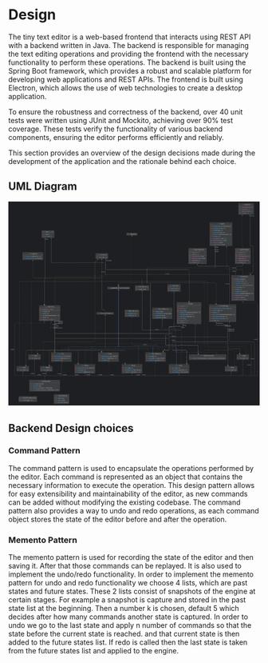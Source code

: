 # Design

The tiny text editor is a web-based frontend that interacts using REST API with a backend written in Java. The backend is responsible for managing the text editing operations and providing the frontend with the necessary functionality to perform these operations. The backend is built using the Spring Boot framework, which provides a robust and scalable platform for developing web applications and REST APIs.
The frontend is built using Electron, which allows the use of web technologies to create a desktop application.

To ensure the robustness and correctness of the backend, over 40 unit tests were written using JUnit and Mockito, achieving over 90% test coverage. These tests verify the functionality of various backend components, ensuring the editor performs efficiently and reliably.

This section provides an overview of the design decisions made during the development of the application and the rationale behind each choice.

## UML Diagram
![url-image](./img/main_UML.png)

## Backend Design choices

### Command Pattern
The command pattern is used to encapsulate the operations performed by the editor. Each command is represented as an object that contains the necessary information to execute the operation. This design pattern allows for easy extensibility and maintainability of the editor, as new commands can be added without modifying the existing codebase. The command pattern also provides a way to undo and redo operations, as each command object stores the state of the editor before and after the operation.

### Memento Pattern
The memento pattern is used for recording the state of the editor and then saving it. After that those commands can be replayed.
It is also used to implement the undo/redo functionality.
In order to implement the memento pattern for undo and redo functionality we choose 4 lists, which are past states and future states. These 2 lists consist of snapshots of the engine at certain stages. For example a snapshot is capture and stored in the past state list at the beginning. Then a number k is chosen, default 5 which decides after how many commands another state is captured.
In order to undo we go to the last state and apply n number of commands so that the state before the current state is reached. and that current state is then added to the future states list.
If redo is called then the last state is taken from the future states list and applied to the engine.
